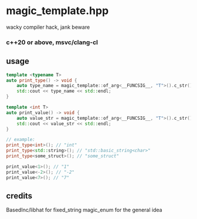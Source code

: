 # magic_template.hpp
wacky compiler hack, jank beware

### c++20 or above, msvc/clang-cl

## usage

```cpp
template <typename T>
auto print_type() -> void {
    auto type_name = magic_template::of_arg<__FUNCSIG__, "T">().c_str();
    std::cout << type_name << std::endl;
}

template <int T>
auto print_value() -> void {
    auto value_str = magic_template::of_arg<__FUNCSIG__, "T">().c_str();
    std::cout << value_str << std::endl;
}

// example:
print_type<int>(); // "int"
print_type<std::string>(); // "std::basic_string<char>"
print_type<some_struct>(); // "some_struct"

print_value<1>(); // "1"
print_value<-2>(); // "-2"
print_value<7>(); // "7"
```

## credits
BasedInc/libhat for fixed_string
magic_enum for the general idea
